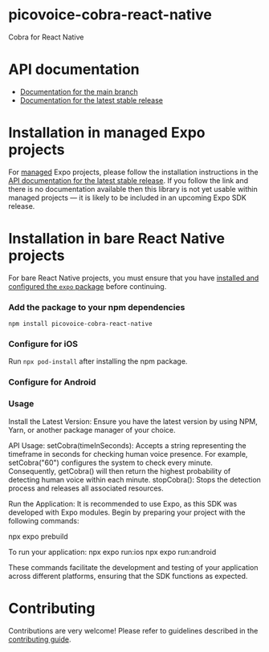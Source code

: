 # picovoice-cobra-react-native

Cobra for React Native

# API documentation

- [Documentation for the main branch](https://github.com/expo/expo/blob/main/docs/pages/versions/unversioned/sdk/picovoice-cobra-react-native.md)
- [Documentation for the latest stable release](https://docs.expo.dev/versions/latest/sdk/picovoice-cobra-react-native/)

# Installation in managed Expo projects

For [managed](https://docs.expo.dev/archive/managed-vs-bare/) Expo projects, please follow the installation instructions in the [API documentation for the latest stable release](#api-documentation). If you follow the link and there is no documentation available then this library is not yet usable within managed projects &mdash; it is likely to be included in an upcoming Expo SDK release.

# Installation in bare React Native projects

For bare React Native projects, you must ensure that you have [installed and configured the `expo` package](https://docs.expo.dev/bare/installing-expo-modules/) before continuing.

### Add the package to your npm dependencies

```
npm install picovoice-cobra-react-native
```

### Configure for iOS

Run `npx pod-install` after installing the npm package.


### Configure for Android

### Usage 

Install the Latest Version: Ensure you have the latest version by using NPM, Yarn, or another package manager of your choice.

API Usage:
setCobra(timeInSeconds): Accepts a string representing the timeframe in seconds for checking human voice presence. For example, setCobra("60") configures the system to check every minute. Consequently, getCobra() will then return the highest probability of detecting human voice within each minute.
stopCobra(): Stops the detection process and releases all associated resources.

Run the Application:
It is recommended to use Expo, as this SDK was developed with Expo modules.
Begin by preparing your project with the following commands:

npx expo prebuild

To run your application:
npx expo run:ios
npx expo run:android

These commands facilitate the development and testing of your application across different platforms, ensuring that the SDK functions as expected.

# Contributing

Contributions are very welcome! Please refer to guidelines described in the [contributing guide]( https://github.com/expo/expo#contributing).
